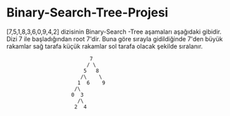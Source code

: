 # Binary-Search-Tree-Projesi

[7,5,1,8,3,6,0,9,4,2] dizisinin Binary-Search -Tree aşamaları aşağıdaki gibidir.
Dizi 7 ile başladığından root 7'dir. Buna göre sırayla gidildiğinde 7'den büyük rakamlar sağ tarafa küçük rakamlar sol tarafa olacak şekilde sıralanır.

                               7  
                              / \
                             5   8
                            /\    \
                           1  6    9
                          /\
                         0  3
                           /\
                          2  4 
                          
                          
                          
